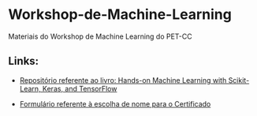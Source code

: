 # Workshop-de-Machine-Learning
Materiais do Workshop de Machine Learning do PET-CC

## Links:

- [Repositório referente ao livro: Hands-on Machine Learning with Scikit-Learn, Keras, and TensorFlow](https://github.com/ageron/handson-ml2)

- [Formulário referente à escolha de nome para o Certificado](https://forms.gle/5kom4kpU2zdRcHWF9)
